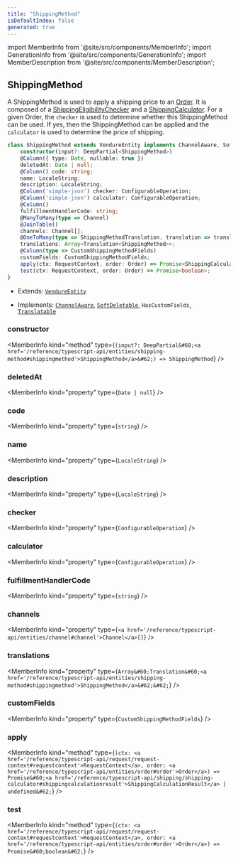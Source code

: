 ```yaml
---
title: "ShippingMethod"
isDefaultIndex: false
generated: true
---
```

<!-- This file was generated from the Vendure source. Do not modify. Instead, re-run the "docs:build" script -->
import MemberInfo from '@site/src/components/MemberInfo';
import GenerationInfo from '@site/src/components/GenerationInfo';
import MemberDescription from '@site/src/components/MemberDescription';


## ShippingMethod

<GenerationInfo sourceFile="packages/core/src/entity/shipping-method/shipping-method.entity.ts" sourceLine="33" packageName="@vendure/core" />

A ShippingMethod is used to apply a shipping price to an <a href='/reference/typescript-api/entities/order#order'>Order</a>. It is composed of a
<a href='/reference/typescript-api/shipping/shipping-eligibility-checker#shippingeligibilitychecker'>ShippingEligibilityChecker</a> and a <a href='/reference/typescript-api/shipping/shipping-calculator#shippingcalculator'>ShippingCalculator</a>. For a given Order,
the `checker` is used to determine whether this ShippingMethod can be used. If yes, then
the ShippingMethod can be applied and the `calculator` is used to determine the price of
shipping.

```ts title="Signature"
class ShippingMethod extends VendureEntity implements ChannelAware, SoftDeletable, HasCustomFields, Translatable {
    constructor(input?: DeepPartial<ShippingMethod>)
    @Column({ type: Date, nullable: true })
    deletedAt: Date | null;
    @Column() code: string;
    name: LocaleString;
    description: LocaleString;
    @Column('simple-json') checker: ConfigurableOperation;
    @Column('simple-json') calculator: ConfigurableOperation;
    @Column()
    fulfillmentHandlerCode: string;
    @ManyToMany(type => Channel)
    @JoinTable()
    channels: Channel[];
    @OneToMany(type => ShippingMethodTranslation, translation => translation.base, { eager: true })
    translations: Array<Translation<ShippingMethod>>;
    @Column(type => CustomShippingMethodFields)
    customFields: CustomShippingMethodFields;
    apply(ctx: RequestContext, order: Order) => Promise<ShippingCalculationResult | undefined>;
    test(ctx: RequestContext, order: Order) => Promise<boolean>;
}
```
* Extends: <code><a href='/reference/typescript-api/entities/vendure-entity#vendureentity'>VendureEntity</a></code>


* Implements: <code><a href='/reference/typescript-api/entities/interfaces#channelaware'>ChannelAware</a></code>, <code><a href='/reference/typescript-api/entities/interfaces#softdeletable'>SoftDeletable</a></code>, <code>HasCustomFields</code>, <code><a href='/reference/typescript-api/entities/interfaces#translatable'>Translatable</a></code>



<div className="members-wrapper">

### constructor

<MemberInfo kind="method" type={`(input?: DeepPartial&#60;<a href='/reference/typescript-api/entities/shipping-method#shippingmethod'>ShippingMethod</a>&#62;) => ShippingMethod`}   />


### deletedAt

<MemberInfo kind="property" type={`Date | null`}   />


### code

<MemberInfo kind="property" type={`string`}   />


### name

<MemberInfo kind="property" type={`LocaleString`}   />


### description

<MemberInfo kind="property" type={`LocaleString`}   />


### checker

<MemberInfo kind="property" type={`ConfigurableOperation`}   />


### calculator

<MemberInfo kind="property" type={`ConfigurableOperation`}   />


### fulfillmentHandlerCode

<MemberInfo kind="property" type={`string`}   />


### channels

<MemberInfo kind="property" type={`<a href='/reference/typescript-api/entities/channel#channel'>Channel</a>[]`}   />


### translations

<MemberInfo kind="property" type={`Array&#60;Translation&#60;<a href='/reference/typescript-api/entities/shipping-method#shippingmethod'>ShippingMethod</a>&#62;&#62;`}   />


### customFields

<MemberInfo kind="property" type={`CustomShippingMethodFields`}   />


### apply

<MemberInfo kind="method" type={`(ctx: <a href='/reference/typescript-api/request/request-context#requestcontext'>RequestContext</a>, order: <a href='/reference/typescript-api/entities/order#order'>Order</a>) => Promise&#60;<a href='/reference/typescript-api/shipping/shipping-calculator#shippingcalculationresult'>ShippingCalculationResult</a> | undefined&#62;`}   />


### test

<MemberInfo kind="method" type={`(ctx: <a href='/reference/typescript-api/request/request-context#requestcontext'>RequestContext</a>, order: <a href='/reference/typescript-api/entities/order#order'>Order</a>) => Promise&#60;boolean&#62;`}   />




</div>
